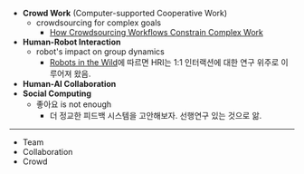 - **Crowd Work** (Computer-supported Cooperative Work)
  - crowdsourcing for complex goals
    - [How Crowdsourcing Workflows Constrain Complex Work](https://dl.acm.org/citation.cfm?id=3134724)
- **Human-Robot Interaction**
  - robot's impact on group dynamics
    - [Robots in the Wild](https://dl.acm.org/citation.cfm?id=3208975)에 따르면 HRI는 1:1 인터랙션에 대한 연구 위주로 이루어져 왔음.
- **Human-AI Collaboration**
- **Social Computing**
  - 좋아요 is not enough
    - 더 정교한 피드백 시스템을 고안해보자. 선행연구 있는 것으로 앎.





---

- Team
- Collaboration
- Crowd

